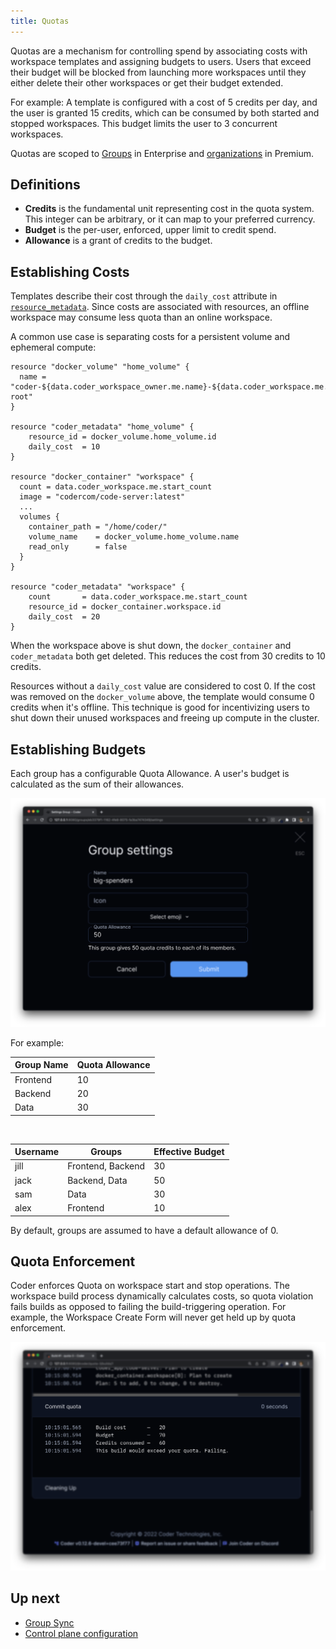 ```yaml
---
title: Quotas
---
```


Quotas are a mechanism for controlling spend by associating costs with workspace
templates and assigning budgets to users. Users that exceed their budget will be
blocked from launching more workspaces until they either delete their other
workspaces or get their budget extended.

For example: A template is configured with a cost of 5 credits per day, and the
user is granted 15 credits, which can be consumed by both started and stopped
workspaces. This budget limits the user to 3 concurrent workspaces.

Quotas are scoped to [Groups](./groups-roles.md) in Enterprise and
[organizations](./organizations.md) in Premium.

## Definitions

- **Credits** is the fundamental unit representing cost in the quota system.
  This integer can be arbitrary, or it can map to your preferred currency.
- **Budget** is the per-user, enforced, upper limit to credit spend.
- **Allowance** is a grant of credits to the budget.

## Establishing Costs

Templates describe their cost through the `daily_cost` attribute in
[`resource_metadata`](https://registry.terraform.io/providers/coder/coder/latest/docs/resources/metadata).
Since costs are associated with resources, an offline workspace may consume less
quota than an online workspace.

A common use case is separating costs for a persistent volume and ephemeral
compute:

```hcl
resource "docker_volume" "home_volume" {
  name = "coder-${data.coder_workspace_owner.me.name}-${data.coder_workspace.me.name}-root"
}

resource "coder_metadata" "home_volume" {
    resource_id = docker_volume.home_volume.id
    daily_cost  = 10
}

resource "docker_container" "workspace" {
  count = data.coder_workspace.me.start_count
  image = "codercom/code-server:latest"
  ...
  volumes {
    container_path = "/home/coder/"
    volume_name    = docker_volume.home_volume.name
    read_only      = false
  }
}

resource "coder_metadata" "workspace" {
    count       = data.coder_workspace.me.start_count
    resource_id = docker_container.workspace.id
    daily_cost  = 20
}
```

When the workspace above is shut down, the `docker_container` and
`coder_metadata` both get deleted. This reduces the cost from 30 credits to 10
credits.

Resources without a `daily_cost` value are considered to cost 0. If the cost was
removed on the `docker_volume` above, the template would consume 0 credits when
it's offline. This technique is good for incentivizing users to shut down their
unused workspaces and freeing up compute in the cluster.

## Establishing Budgets

Each group has a configurable Quota Allowance. A user's budget is calculated as
the sum of their allowances.

![group-settings](../../images/admin/users/quotas/quota-groups.png)

For example:

| Group Name | Quota Allowance |
|------------|-----------------|
| Frontend   | 10              |
| Backend    | 20              |
| Data       | 30              |

<br/>

| Username | Groups            | Effective Budget |
|----------|-------------------|------------------|
| jill     | Frontend, Backend | 30               |
| jack     | Backend, Data     | 50               |
| sam      | Data              | 30               |
| alex     | Frontend          | 10               |

By default, groups are assumed to have a default allowance of 0.

## Quota Enforcement

Coder enforces Quota on workspace start and stop operations. The workspace build
process dynamically calculates costs, so quota violation fails builds as opposed
to failing the build-triggering operation. For example, the Workspace Create
Form will never get held up by quota enforcement.

![build-log](../../images/admin/quota-buildlog.png)

## Up next

- [Group Sync](./idp-sync.md)
- [Control plane configuration](../setup/index.md)

